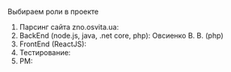 Выбираем роли в проекте

1. Парсинг сайта zno.osvita.ua: 
2. BackEnd (node.js, java, .net core, php): Овсиенко В. В. (php)
3. FrontEnd (ReactJS): 
4. Тестирование: 
5. PM: 
